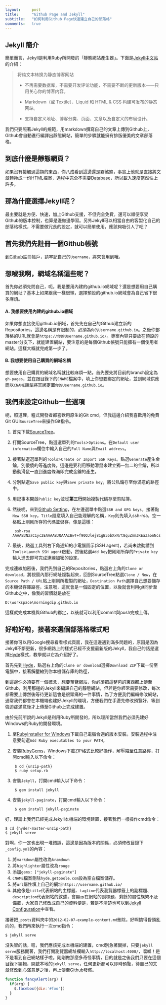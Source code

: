 ```yaml
---
layout: 	post
title: 		"Github Page and Jekyll"
subtitle: 	"如何利用Github Page快速建立自己的部落格"
comments: 	true
---
```


## Jekyll 簡介

簡單而言，Jekyll是利用Ruby所開發的「靜態網站產生器」。下面是[Jekyll中文站](http://jekyllcn.com)的介紹：

> 将纯文本转换为静态博客网站
> 
> * 不再需要数据库，不需要开发评论功能，不需要不断的更新版本——只用关心你的博客内容。
> 
> * Markdown（或 Textile）、Liquid 和 HTML & CSS 构建可发布的静态网站。
> 
> * 支持自定义地址、博客分类、页面、文章以及自定义的布局设计。

我們只要照著Jekyll的規範，用markdown撰寫自己的文章上傳到Github上，Github會自動進行編譯出靜態網站，簡單的步驟就能擁有排版優美的文章部落格。

## 到底什麼是靜態網頁？

如果沒有接觸過這類的東西，你八成看到這邊還是霧煞煞，事實上他就是直接將文章轉換成一份HTML檔案，過程中完全不需要Database，所以載入速度當然快上許多。

## 那為什麼選擇Jekyll呢？

最主要就是方便、快速，加上Github支援，不但完全免費，還可以順便享受Github的版本控制，也算是邊做邊學習。另外Jekyll可以相當自由的客製化自己的部落格樣式，不需要做冗長的設定，就可以簡單使用，應該夠吸引人了吧？

## 首先我們先註冊一個Github帳號

到[Github](https://github.com/join?source=header-home)註冊帳戶，請牢記自己的`Username`，將來會用到哦。

## 想唬我啊，網域名稱這些呢？

首先你必須先問自己，呃，我是要用內建的github.io網域呢？還是想要用自己購買的網址？基本上如果跟我一樣很懶，選擇預設的github.io網域會為自己省下很多麻煩。

#### A. 我想要使用內建的github.io網域
 	
如果你想直接使用github.io網域，首先先在自己的Github建立新的Repositories。這邊名稱是有限制的，必須為`你的Username.github.io`。之後你部落格的URL就會是`https://你的Username.github.io/`。專案內容只要放在預設的master分支下，就能建置網站，要注意的是每個Github帳號只能擁有一個使用者網站。這樣大概就完成第一步了。

#### B. 我想要使用自己購買的網域名稱

想要使用自己購買的網域名稱就比較麻煩一點，首先要先將目前的branch設定為`gh-pages`，並在跟目錄下的`CNAME`檔案中，填上你想要綁定的網址，並到網域供應商以`CNAME`類型將其綁定置`你的Username.github.io`。


## 我們來設定Github一些選項

呃，照道理，程式開發者都喜歡用原生的Git cmd，但我這邊介紹我喜歡用的免費Git GUI`SourceTree`來操作Git指令。

1. 首先下載[SourceTree](https://www.sourcetreeapp.com/)。
2. 打開SourceTree，點選選單列的`Tools`>`Options`。在`Default user information`欄位中輸入自己的`Full Name`與`Email address`。
3. 接著點選選單列的`Tools`>`Create or Import SSH Keys`。點選`Generate`產生金鑰，別傻傻的等進度條，這邊是要利用移動滑鼠來建立獨一無二的金鑰，所以動動滑鼠一直到進度條滿即完成金鑰的產生。
4. 分別點選`Save public key`與`Save private key`，將公私鑰存至你滿意的路徑中。
5. 用記事本開啟`Public key`並從**第三行**開始複製代碼存至剪貼簿。
6. 然後呢，來到[Github Setting](https://github.com/settings/profile)，在左邊選單中點選`SSH and GPG keys`，接著點`New SSH key`，`Title`隨意填入自己能理解的名稱，`Key`則先填入ssh-rsa，空一格貼上剛剛所存的代碼並儲存，像是這樣：

		ssh-rsa AAAAB3NzaC1yc2EAAAABJQAAAIBwT+f90QJlej81gB55bXxN/t8quZmmJREaZaonNcsMkTeh1aiO78zBDTKdVqz2STgss4+pLta/h8KbmSHBggMAL8/NqKkmKalL+CWXPNVJi0TXosJiUlwlG9ku/5NNOA0Lr3o4vXQGf32z6yQN5XhDyHW+0XcuaNaoouWVpZE5Bw==

7. 最後，點選工具列右下角通知的小電腦圖示(SSH agent)，若尚未啟動請到`Tools`>`Launch SSH agent`啟動，然後點選`Add key`把剛剛所存的`Private key`輸入進去即可完成連線加密的設定。

完成連線加密後，我們先到自己的Repositories，點選右上角的`Clone or download`，將視窗內那行網址複製起來，回到SourceTree點選`Clone / New`，在`Source Path / URL`貼上剛剛所複製的網址，`Destination Path`選擇自己想要儲存的本機儲存庫路徑，注意哦，這就會是一個固定的位置，以後就會利用git同步至Github之中，像我的習慣就是放在

    D:\workspace\morningdip.github.io

這樣就完成本機與Github的綁定，以後就可以利用commit與push完成上傳。

## 好啦好啦，接著來選個部落格樣式吧

接著你可以用Google搜尋看看樣式頁面，我在這邊遇到滿多問題的，原因是因為Jekyll不斷更新，很多網路上的樣式已經不支援最新版的Jekyll，我自己的話是選擇[Hyde](https://github.com/poole/hyde)樣式，教學就以它為介紹好了。

首先先到[Hyde](https://github.com/poole/hyde)，點選右上角的`Clone or download`選擇`Download ZIP`下載一份至電腦中，接著解壓縮到你本機儲存庫的路徑，

到這邊你必須要有一個概念，想要預覽網站，你必須把這整包的東西都上傳至Github，利用那邊的Jekyll來編譯自己的靜態網站，但若是你經常需要修改，每次都需要上傳然後等待更新這會是很頭痛的一件事情，為了方便我們編輯修改網站，通常我們都會在本機端也建好Jekyll的環境，方便我們在手邊先修改預覽好，等到強迫症滿意後才上傳至Github上完成建置。

由於先前所說的Jekyll是利用Ruby所開發的，所以理所當然我們必須先建好Windows的Ruby的開發環境。

1. 至[RubyInstaller for Windows](https://rubyinstaller.org/)下載自己電腦合適的版本安裝。安裝過程中注意要勾選`Add Ruby executables to your PATH`。
2. 安裝[RubyGems](https://rubygems.org/pages/download)，Windows下載ZIP格式比較好操作，解壓縮至任意路徑，打開cmd輸入以下命令：
		
		$ cd {unzip-path}
		$ ruby setup.rb

3. 安裝`Jekyll`，打開cmd輸入以下命令：

		$ gem install jekyll

4. 安裝`jekyll-paginate`，打開cmd輸入以下命令：

		$ gem install jekyll-paginate

好，理論上我們已經完成Jekyll本機端的環境建置，接著我們一樣操作cmd命令：

	$ cd {hyder-master-unzip-path}
	$ jekyll serve

對啊，你一定也出現一堆錯誤，這邊是因為版本的關係，必須修改目錄下`_config.yml`的內容：

1. 將`markdown`屬性改為`kramdown`
2. 將`highlighter`屬性改為`rouge`
3. 添加`gems: ["jekyll-paginate"]`
4. `CNAME`檔案刪除`hyde.getpoole.com`設為空白檔案儲存。
5. 將`url`屬性填上自己的網址`https://username.github.io/`
6. 其他像是`title`代表網站的主標題、`tagline`代表瀏覽器標籤上的副標題、`description`代表網站的敘述，會顯示在網站的副標題、剩餘的屬性族繁不及備載，大家自己修改成自己的資料便是，若是不清楚也可以到[Jekyll Configuration](http://jekyllrb.com/docs/configuration/)中查看。

接著把`_posts`資料夾中的`2012-02-07-example-content.md`刪除，好啊搞得昏頭亂向的，我們再來執行一次cmd指令：

	$ jekyll serve

沒失智的話，嗯，我們應該完成本機端的建置，cmd別急著關掉，只要`jekyll serve`服務開著，我們打開瀏覽器網址欄輸入`http://localhost:4000/`，噹啷！是不是看到自己網站樣子啦。剛剛做那麼多奇怪事情，目的就是之後我們只要在這個目錄下編輯，開啟本地的`jekyll serve`，任何更新都可以即時預覽，待自己的文章修改到心滿意足之後，再上傳至Github發佈。

```javascript
function fancyAlert(arg) {
  if(arg) {
    $.facebox({div:'#foo'})
  }
}
```